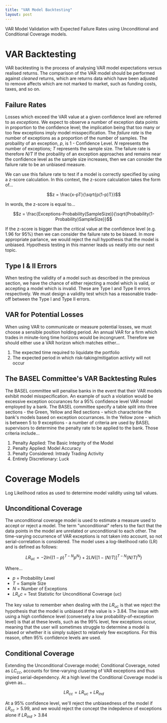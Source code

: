 ```yaml
---
title: "VAR Model Backtesting"
layout: post
---
```

VAR Model Validation with Expected Failure Rates using Unconditional and Conditional Coverage models.

# VAR Backtesting
VAR backtesting is the process of analysing VAR model expectations versus realised returns. The comparison of the VAR model should be performed against *cleaned* returns, which are returns data which have been adjusted to remove affects which are not marked to market, such as funding costs, taxes, and so on.

## Failure Rates
Losses which exceed the VAR value at a given confidence level are referred to as *exceptions*. We expect to observe a number of exception data points in proportion to the confidence level; the implication being that too many or too few exceptions imply model misspecification. The *failure rate* is the number of exceptions as a proportion of the number of samples. The probaility of an exception, *p*, is 1 - Confidence Level. *N* represents the number of exceptions; *T* represents the sample size. The failure rate is therefore *N/T* If the probaility of an exception approaches and remains near the confidence level as the sample size increases, then we can consider the failure rate to be an unbiased measure. 

We can use this failure rate to test if a model is correctly specified by using a z-score calculation. In this context, the z-score calculation takes the form of...

$$z = \frac{x-pT}{\sqrt{p(1-p)T}}$$

In words, the z-score is equal to...

$$z = \frac{Exceptions-Probability(SampleSize)}{\sqrt{Probability(1-Probability)SampleSize}}$$

If the z-score is bigger than the critical value at the confidence level (e.g. 1.96 for 95%) then we can consider the failure rate to be biased. In more appropriate parlance, we would reject the null hypothesis that the model is unbiased. Hypothesis testing in this manner leads us neatly into our next topic.

## Type I & II Errors
When testing the validity of a model such as described in the previous section, we have the chance of either rejecting a model which is valid, or accepting a model which is invalid. These are Type I and Type II errors respectively. We must design a validity test which has a reasonable trade-off between the Type I and Type II errors. 

## VAR for Potential Losses
When using VAR to communicate or measure potential losses, we must choose a sensible position holding period. An annual VAR for a firm which trades in minute-long time horizons would be incongruent. Therefore we should either use a VAR horizon which matches either...
1. The expected time required to liquidate the portfolio
2. The expected period in which risk-taking/mitigation actiivty will not occur

## The BASEL Committee's VAR Backtesting Rules
The BASEL committee will penalise banks in the event that their VAR models exhibit model misspecification. An example of such a violation would be excessive exception occurances for a 95% confidence level VAR model employed by a bank. The BASEL committee specify a table split into three sections - the Green, Yellow and Red sections - which characterise the bank's models based on exception occurrances. In the Yellow zone - which is between 5 to 9 exceptions - a number of criteria are used by BASEL supervisors to determine the penalty rate to be applied to the bank. Those criteria include...

1. Penalty Applied: The Basic Integrity of the Model
2. Penalty Applied: Model Accuracy
3. Penalty Considered: Intrady Trading Activity
4. Entirely Discretionary: Luck

# Coverage Models
Log Likelihood ratios as used to determine model validity using tail values.

## Unconditional Coverage
The unconditional coverage model is used to estimate a measure used to accept or reject a model. The term "unconditional" refers to the fact that the data points in the model are unrelated or unconditional to each other. The time-varying occurrence of VAR exceptions is not taken into account, so not serial-correlation is considered. The model uses a log-likelihood ratio (LR) and is defined as follows:

$$LR_{uc} = -2ln\lbrace(1-p)^{T-N}p^N\rbrace+2LN\lbrace[1-(N/T)]^{T-N}(N/T)^N\rbrace$$

Where...
 * *p* = Probability Level
 * *T* = Sample Size
 * *N* = Number of Exceptions
 * *$LR_uc$* = Test Statistic for Unconditional Coverage (uc)

The key value to remember when dealing with the $LR_{uc}$ is that we reject the hypothesis that the model is unbiased if the value is > 3.84. The issue with using a high confidence level (conversely a low probability-of-exception level) is that at these levels, such as the 99% level, few exceptions occur, meaning that the user will sometimes struggle to determine a model is biased or whether it is simply subject to relatively few exceptions. For this reason, often 95% confidence levels are used. 

## Conditional Coverage
Extending the Unconditional Coverage model; Conditional Coverage, noted as $LC_{cc}$, accounts for time-varying clusering of VAR exceptions and thus impied serial-dependency. At a high level the Conditional Coverage model is given as...

$$LR_{cc} = LR_{uc} + LR_{ind}$$

At a 95% confidence level, we'll reject the unbiasedness of the model if $LR_{cc} > 5.99$, and we would reject the concept the indepdence of exceptions alone if $LR_{ind} > 3.84$
